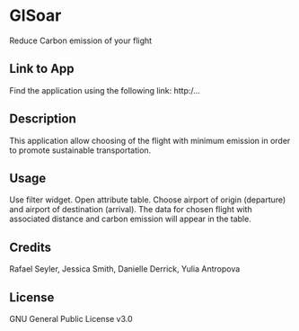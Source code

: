 # GISoar
Reduce Carbon emission of your flight
## Link to App
Find the application using the following link: http:/...
## Description
This application allow choosing of the flight with minimum emission in order to promote sustainable transportation.
## Usage
Use filter widget. Open attribute table. Choose airport of origin (departure) and airport of destination (arrival). The data for chosen flight with associated distance and carbon emission will appear in the table.
## Credits
Rafael Seyler, Jessica Smith, Danielle Derrick, Yulia Antropova
## License
GNU General Public License v3.0
